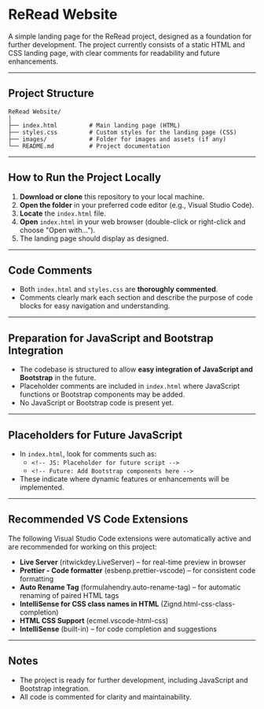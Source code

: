 # ReRead Website

A simple landing page for the ReRead project, designed as a foundation for further development. The project currently consists of a static HTML and CSS landing page, with clear comments for readability and future enhancements.

---

## Project Structure

```
ReRead Website/
│
├── index.html         # Main landing page (HTML)
├── styles.css         # Custom styles for the landing page (CSS)
├── images/            # Folder for images and assets (if any)
└── README.md          # Project documentation
```

---

## How to Run the Project Locally

1. **Download or clone** this repository to your local machine.
2. **Open the folder** in your preferred code editor (e.g., Visual Studio Code).
3. **Locate** the `index.html` file.
4. **Open** `index.html` in your web browser (double-click or right-click and choose "Open with...").
5. The landing page should display as designed.

---

## Code Comments

- Both `index.html` and `styles.css` are **thoroughly commented**.
- Comments clearly mark each section and describe the purpose of code blocks for easy navigation and understanding.

---

## Preparation for JavaScript and Bootstrap Integration

- The codebase is structured to allow **easy integration of JavaScript and Bootstrap** in the future.
- Placeholder comments are included in `index.html` where JavaScript functions or Bootstrap components may be added.
- No JavaScript or Bootstrap code is present yet.

---

## Placeholders for Future JavaScript

- In `index.html`, look for comments such as:
  - `<!-- JS: Placeholder for future script -->`
  - `<!-- Future: Add Bootstrap components here -->`
- These indicate where dynamic features or enhancements will be implemented.

---

## Recommended VS Code Extensions

The following Visual Studio Code extensions were automatically active and are recommended for working on this project:

- **Live Server** (ritwickdey.LiveServer) – for real-time preview in browser
- **Prettier - Code formatter** (esbenp.prettier-vscode) – for consistent code formatting
- **Auto Rename Tag** (formulahendry.auto-rename-tag) – for automatic renaming of paired HTML tags
- **IntelliSense for CSS class names in HTML** (Zignd.html-css-class-completion)
- **HTML CSS Support** (ecmel.vscode-html-css)
- **IntelliSense** (built-in) – for code completion and suggestions

---

## Notes

- The project is ready for further development, including JavaScript and Bootstrap integration.
- All code is commented for clarity and maintainability.
